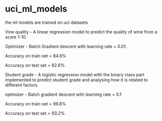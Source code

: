 # uci_ml_models
the ml models are trained on uci datasets

Vine quality - A linear regression model to predict the quality of wine from a score 1-10.

Optimizer - Batch Gradient descent with learning rate = 0.01.

Accuracy on train set = 84.6%

Accuracy on test set = 82.6%

Student grade - A logistic regression model with the binary class part implemented to predict student grade and analysing how it is related to different factors.

optimizer - Batch gradient descent with learning rate = 0.1

Accuracy on train set = 96.6%

Accuracy on test set = 93.2%

